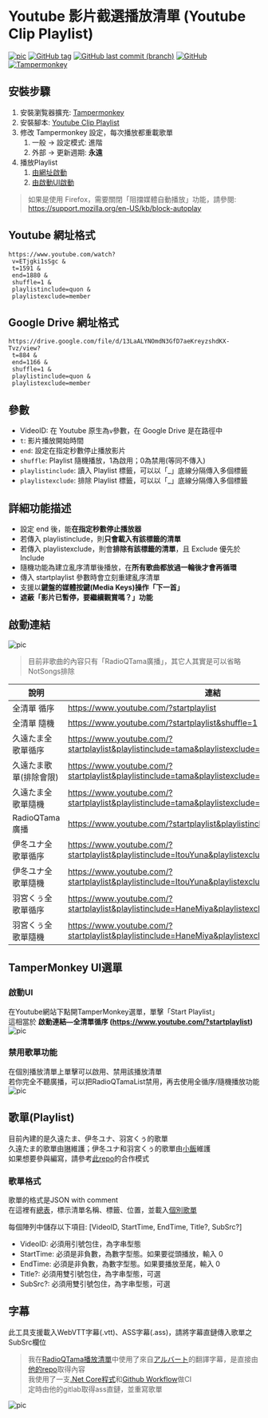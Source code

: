 ﻿# Youtube 影片截選播放清單 (Youtube Clip Playlist)

[![pic](pic/demo.png)](https://blog.maki0419.com/2020/12/userscript-youtube-clip-playlist.html)
[![GitHub tag](https://img.shields.io/github/tag/jim60105/YoutubeClipPlaylist?style=for-the-badge)](https://github.com/jim60105/YoutubeClipPlaylist/raw/master/YoutubeClipPlaylist.user.js)
[![GitHub last commit (branch)](https://img.shields.io/github/last-commit/jim60105/YoutubeClipPlaylist?label=LAST%20UPDATE&style=for-the-badge)](https://github.com/jim60105/YoutubeClipPlaylist/raw/master/YoutubeClipPlaylist.user.js)
[![GitHub](https://img.shields.io/github/license/jim60105/YoutubeClipPlaylist?style=for-the-badge)](https://github.com/jim60105/YoutubeClipPlaylist/blob/master/LICENSE)
[![Tampermonkey](https://img.shields.io/static/v1?style=for-the-badge&message=Tampermonkey&color=00485B&logo=Tampermonkey&logoColor=FFFFFF&label=)](https://www.tampermonkey.net/)

## 安裝步驟

1. 安裝瀏覧器擴充: [Tampermonkey](https://www.tampermonkey.net/)
2. 安裝腳本: [Youtube Clip Playlist](https://github.com/jim60105/YoutubeClipPlaylist/raw/master/YoutubeClipPlaylist.user.js)
3. 修改 Tampermonkey 設定，每次播放都重載歌單
    1. 一般 → 設定模式: 進階
    2. 外部 → 更新週期: **永遠**
4. 播放Playlist
   1. [由網址啟動](#啟動連結)
   2. [由啟動UI啟動](#啟動UI)

> 如果是使用 Firefox，需要關閉「阻擋媒體自動播放」功能，請參閱: \
> <https://support.mozilla.org/en-US/kb/block-autoplay>

## Youtube 網址格式

    https://www.youtube.com/watch?
     v=ETjgki1sSgc &
     t=1591 &
     end=1880 &
     shuffle=1 &
     playlistinclude=quon &
     playlistexclude=member

## Google Drive 網址格式

    https://drive.google.com/file/d/13LaALYNOmdN3GfD7aeKreyzshdKX-Tvz/view?
     t=884 &
     end=1166 &
     shuffle=1 &
     playlistinclude=quon &
     playlistexclude=member

## 參數

- VideoID: 在 Youtube 原生為`v`參數，在 Google Drive 是在路徑中
- `t`: 影片播放開始時間
- `end`: 設定在指定秒數停止播放影片
- `shuffle`: Playlist 隨機播放，1為啟用；0為禁用(等同不傳入)
- `playlistinclude`: 讀入 Playlist 標籤，可以以「_」底線分隔傳入多個標籤
- `playlistexclude`: 排除 Playlist 標籤，可以以「_」底線分隔傳入多個標籤

## 詳細功能描述

- 設定 end 後，能**在指定秒數停止播放器**
- 若傳入 playlistinclude，則**只會載入有該標籤的清單**
- 若傳入 playlistexclude，則會**排除有該標籤的清單**，且 Exclude 優先於 Include
- 隨機功能為建立亂序清單後播放，在**所有歌曲都放過一輪後才會再循環**
- 傳入 startplaylist 參數時會立刻重建亂序清單
- 支援以**鍵盤的媒體按鍵(Media Keys)操作「下一首」**
- **遮蔽「影片已暫停，要繼續觀賞嗎？」功能**

## 啟動連結

![pic](pic/bookmark.png)

> 目前非歌曲的內容只有「RadioQTama廣播」，其它人其實是可以省略NotSongs排除

| 說明               | 連結                                                                                           |
| ------------------ | ---------------------------------------------------------------------------------------------- |
| 全清單 循序         | <https://www.youtube.com/?startplaylist>                                                         |
| 全清單 隨機         | <https://www.youtube.com/?startplaylist&shuffle=1>                                               |
| 久遠たま全歌單循序 | <https://www.youtube.com/?startplaylist&playlistinclude=tama&playlistexclude=NotSongs>           |
|久遠たま歌單(排除會限)|<https://www.youtube.com/?startplaylist&playlistinclude=tama&playlistexclude=member_NotSongs>|
| 久遠たま全歌單隨機 | <https://www.youtube.com/?startplaylist&playlistinclude=tama&playlistexclude=NotSongs&shuffle=1> |
| RadioQTama 廣播    | <https://www.youtube.com/?startplaylist&playlistinclude=RadioQTama>                              |
| 伊冬ユナ全歌單循序 | <https://www.youtube.com/?startplaylist&playlistinclude=ItouYuna&playlistexclude=NotSongs>           |
| 伊冬ユナ全歌單隨機 | <https://www.youtube.com/?startplaylist&playlistinclude=ItouYuna&playlistexclude=NotSongs&shuffle=1> |
| 羽宮くぅ全歌單循序 | <https://www.youtube.com/?startplaylist&playlistinclude=HaneMiya&playlistexclude=NotSongs>           |
| 羽宮くぅ全歌單隨機 | <https://www.youtube.com/?startplaylist&playlistinclude=HaneMiya&playlistexclude=NotSongs&shuffle=1> |

## TamperMonkey UI選單

### 啟動UI

在Youtube網站下點開TamperMonkey選單，單擊「Start Playlist」 \
這相當於 **啟動連結—全清單循序 (https://www.youtube.com/?startplaylist)** \
![pic](pic/UI1.png)

### 禁用歌單功能

在個別播放清單上單擊可以啟用、禁用該播放清單 \
若你完全不聽廣播，可以把RadioQTamaList禁用，再去使用全循序/隨機播放功能 \
![pic](pic/UI2.png)

## 歌單(Playlist)

目前內建的是久遠たま、伊冬ユナ、羽宮くぅ的歌單\
久遠たま的歌單由[琳](https://twitter.com/jim60105)維護；伊冬ユナ和羽宮くぅ的歌單由[小飯](https://twitter.com/LittleRice1007)維護\
如果想要參與編寫，請參考[此repo](https://github.com/jim60105/Playlists)的合作模式

### 歌單格式

歌單的格式是JSON with comment \
在這裡有[總表](https://github.com/jim60105/Playlists/blob/master/Playlists.jsonc)，標示清單名稱、標籤、位置，並載入[個別歌單](https://github.com/jim60105/Playlists/blob/master/QuonTama/QuonTamaSongList.jsonc)

每個陣列中儲存以下項目: [VideoID, StartTime, EndTime, Title?, SubSrc?]

- VideoID: 必須用引號包住，為字串型態
- StartTime: 必須是非負數，為數字型態。如果要從頭播放，輸入 0
- EndTime: 必須是非負數，為數字型態。如果要播放至尾，輸入 0
- Title?: 必須用雙引號包住，為字串型態，可選
- SubSrc?: 必須用雙引號包住，為字串型態，可選

## 字幕

此工具支援載入WebVTT字幕(.vtt)、ASS字幕(.ass)，請將字幕直鏈傳入歌單之SubSrc欄位
> 我在[RadioQTama播放清單](https://www.youtube.com/?startplaylist&playlistinclude=RadioQTama)中使用了來自[アルバート](https://twitter.com/alubto)的翻譯字幕，是直接由[他的repo](https://gitlab.com/alubaato/tama-subs)取得內容\
> 我使用了一支[.Net Core程式](https://github.com/jim60105/Playlists/blob/master/QuonTama/CreateRadioQTamaSubtitles/CreateRadioQTamaSubtitles/Program.cs)和[Github Workflow](https://github.com/jim60105/Playlists/blob/master/.github/workflows/CreateRadioQTamaSubtitles.yml)做CI\
> 定時由他的gitlab取得ass直鏈，並重寫歌單

![pic](pic/sub.png)
